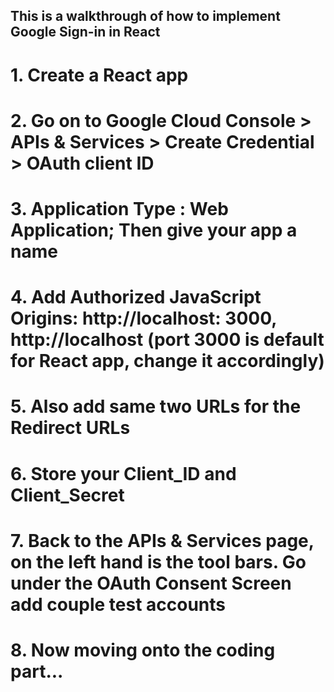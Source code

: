 ## This is a walkthrough of how to implement Google Sign-in in React

# 1. Create a React app
# 2. Go on to Google Cloud Console > APIs & Services > Create Credential > OAuth client ID
# 3. Application Type : Web Application; Then give your app a name
# 4. Add Authorized JavaScript Origins: http://localhost: 3000, http://localhost (port 3000 is default for React app, change it accordingly)
# 5. Also add same two URLs for the Redirect URLs
# 6. Store your Client_ID and Client_Secret 
# 7. Back to the APIs & Services page, on the left hand is the tool bars. Go under the OAuth Consent Screen add couple test accounts
# 8. Now moving onto the coding part...
